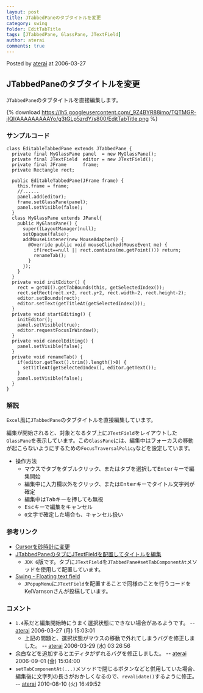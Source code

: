 ```yaml
---
layout: post
title: JTabbedPaneのタブタイトルを変更
category: swing
folder: EditTabTitle
tags: [JTabbedPane, GlassPane, JTextField]
author: aterai
comments: true
---
```


Posted by [aterai](http://terai.xrea.jp/aterai.html) at 2006-03-27

## JTabbedPaneのタブタイトルを変更
`JTabbedPane`のタブタイトルを直接編集します。

{% download https://lh5.googleusercontent.com/_9Z4BYR88imo/TQTMGR-jIQI/AAAAAAAAAYo/g3tGLp5zrdY/s800/EditTabTitle.png %}

### サンプルコード
<pre class="prettyprint"><code>class EditableTabbedPane extends JTabbedPane {
  private final MyGlassPane panel  = new MyGlassPane();
  private final JTextField  editor = new JTextField();
  private final JFrame      frame;
  private Rectangle rect;

  public EditableTabbedPane(JFrame frame) {
    this.frame = frame;
    //......
    panel.add(editor);
    frame.setGlassPane(panel);
    panel.setVisible(false);
  }
  class MyGlassPane extends JPanel{
    public MyGlassPane() {
      super((LayoutManager)null);
      setOpaque(false);
      addMouseListener(new MouseAdapter() {
        @Override public void mouseClicked(MouseEvent me) {
          if(rect==null || rect.contains(me.getPoint())) return;
          renameTab();
        }
      });
    }
  }
  private void initEditor() {
    rect = getUI().getTabBounds(this, getSelectedIndex());
    rect.setRect(rect.x+2, rect.y+2, rect.width-2, rect.height-2);
    editor.setBounds(rect);
    editor.setText(getTitleAt(getSelectedIndex()));
  }
  private void startEditing() {
    initEditor();
    panel.setVisible(true);
    editor.requestFocusInWindow();
  }
  private void cancelEditing() {
    panel.setVisible(false);
  }
  private void renameTab() {
    if(editor.getText().trim().length()&gt;0) {
      setTitleAt(getSelectedIndex(), editor.getText());
    }
    panel.setVisible(false);
  }
}
</code></pre>

### 解説
`Excel`風に`JTabbedPane`のタブタイトルを直接編集しています。

編集が開始されると、対象となるタブ上に`JTextField`をレイアウトした`GlassPane`を表示しています。この`GlassPane`には、編集中はフォーカスの移動が起こらないようにするための`FocusTraversalPolicy`などを設定しています。

- 操作方法
    - マウスでタブをダブルクリック、またはタブを選択して<kbd>Enter</kbd>キーで編集開始
    - 編集中に入力欄以外をクリック、または<kbd>Enter</kbd>キーでタイトル文字列が確定
    - 編集中は<kbd>Tab</kbd>キーを押しても無視
    - <kbd>Esc</kbd>キーで編集をキャンセル
    - `0`文字で確定した場合も、キャンセル扱い

<!-- dummy comment line for breaking list -->

### 参考リンク
- [Cursorを砂時計に変更](http://terai.xrea.jp/Swing/WaitCursor.html)
- [JTabbedPaneのタブにJTextFieldを配置してタイトルを編集](http://terai.xrea.jp/Swing/TabTitleEditor.html)
    - `JDK 6`版です。タブに`JTextField`を`JTabbedPane#setTabComponentAt`メソッドを使用して配置しています。
- [Swing - Floating text field](https://forums.oracle.com/thread/1359811)
    - `JPopupMenu`に`JTextField`を配置することで同様のことを行うコードをKelVarnsonさんが投稿しています。

<!-- dummy comment line for breaking list -->

### コメント
- `1.4`系だと編集開始時にうまく選択状態にできない場合があるようです。 -- [aterai](http://terai.xrea.jp/aterai.html) 2006-03-27 (月) 15:03:01
    - 上記の問題と、選択状態がマウスの移動で外れてしまうバグを修正しました。 -- [aterai](http://terai.xrea.jp/aterai.html) 2006-03-29 (水) 03:26:56
- 余白などを追加するとエディタがずれるバグを修正しました。 -- [aterai](http://terai.xrea.jp/aterai.html) 2006-09-01 (金) 15:04:00
- `setTabComponentAt(...)`メソッドで閉じるボタンなどと併用していた場合、編集後に文字列の長さがおかしくなるので、`revalidate()`するように修正。 -- [aterai](http://terai.xrea.jp/aterai.html) 2010-08-10 (火) 16:49:52

<!-- dummy comment line for breaking list -->

